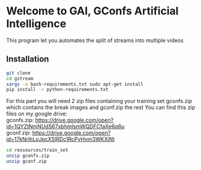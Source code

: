# Welcome to GAI, GConfs Artificial Intelligence

This program let you automates the split of streams into multiple videos

## Installation

```bash
git clone
cd gstream
xargs -a bash-requirements.txt sudo apt-get install
pip install -r python-requirements.txt
```

For this part you will need 2 zip files containing your training set
gconfs.zip which contains the break images and gconf.zip the rest
You can find this zip files on my google drive: <br />
gconfs.zip: https://drive.google.com/open?id=1QYZtNmNUdS67xbhmIsmWQDFCfaXe6q6u <br />
gconf.zip: https://drive.google.com/open?id=17kNrihLoJpcXSlRDc1RcPyHvm3WKXiNt

```bash
cd ressources/train_set
unzip gconfs.zip
unzip gconf.zip
```
